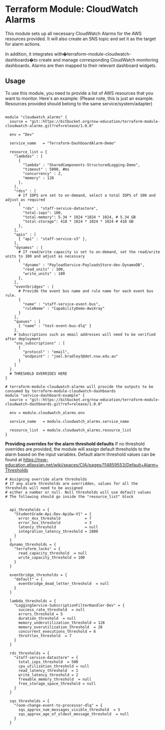# Terraform Module: CloudWatch Alarms

This module sets up all necessary CloudWatch Alarms for the AWS resources provided. It will also create an SNS topic and set it as the target for alarm actions.

In addition, it integrates with�terraform-module-cloudwatch-dashboards�to create and manage corresponding CloudWatch monitoring dashboards. Alarms are then mapped to their relevant dashboard widgets.
## Usage

To use this module, you need to provide a list of AWS resources that you want to monitor. Here's an example:
(Please note, this is just an example. Resources provided should belong to the same service/system/adapter)

```hcl

module "cloudwatch_alarms" {
  source = "git::https://bitbucket.org/nsw-education/terraform-module-cloudwatch-alarms.git?ref=release/1.0.0"

  env = "Dev"

  service_name   = "Terraform-DashboardAlarm-Demo"
  
  resource_list = {
    "lambdas" : [
      {
        "lambda" : "SharedComponents-StructuredLogging-Demo",
        "timeout" : 5000, #ms
        "concurrency" : 2,
        "memory" : 128
      },
    ],
    "rdss" : [
      # If IOPS are set to on-demand, select a total IOPS of 100 and adjust as required
      {
        "rds" : "staff-service-datastore",
        "total-iops": 100,
        "total-memory": 5.34 * 1024 *1024 * 1024, # 5.34 GB
        "total-storage": 418 * 1024 * 1024 * 1024 # 418 GB 
      },
    ],
    "apis" : [
      { "api" : "staff-service-v3" },
    ],
    "dynamos" : [
      # If read/write capacity is set to on-demand, set the read/write units to 100 and adjust as necessary
      {
        "dynamo" : "PayloadService-PayloadsStore-dev-DynamoDB",
        "read_units" : 100,
        "write_units" : 100
      },
    ],
    "eventbridges" : [
      # Provide the event bus name and rule name for each event bus rule. 
      {
        "name" : "staff-service-event-bus", 
        "ruleName" : "CapabilityDemo-AwsXray"
      }
    ],
    "queues" : [
      { "name" : "test-event-bus-dlq" }
    ],
    # Subscriptions such as email addresses will need to be verified after deployment
    "sns_subscriptions" : [
      {
        "protocol" : "email",
        "endpoint" : "joel.bradley3@det.nsw.edu.au"
      }
    ]
  }
  # THRESHOLD OVERRIDES HERE
}

# terraform-module-cloudwatch-alarms will provide the outputs to be consumed by terraform-module-cloudwatch-dashboards
module "service-dashboard-example" {
  source = "git::https://bitbucket.org/nsw-education/terraform-module-cloudwatch-dashboards.git?ref=release/1.0.0"

  env = module.cloudwatch_alarms.env

  service_name   = module.cloudwatch_alarms.service_name
  
  resource_list  = module.cloudwatch_alarms.resource_list
}

```

**Providing overrides for the alarm threshold defaults**
If no threshold overrides are provided, the module will assign default thresholds to the alarm based on the input variables.
Default alarm threshold values can be found at https://nsw-education.atlassian.net/wiki/spaces/CIA/pages/114859553/Default+Alarm+Thresholds

```hcl
# Assigning override alarm thresholds
# If any alarm thresholds are overridden, values for all the thresholds will need to be assigned
# either a number or null. Null thresholds will use default values
# The following should go inside the "resource_list" block

  
  api_thresholds = {
    "StudentGrade-Api-Dev-ApiGw-V1" = {
      error_4xx_threshold           = 7
      error_5xx_threshold           = 3
      latency_threshold             = null
      integration_latency_threshold = 2800
    }
  }
  dynamo_thresholds = {
    "terraform_locks" = {
      read_capacity_threshold  = null
      write_capacity_threshold = 100
    }
  }

  eventbridge_thresholds = {
    "default" = {
      eventbridge_dead_letter_threshold  = null
    }
  }

  lambda_thresholds = {
    "LoggingService-SubscriptionFilterHandler-Dev" = {
      success_rate_threshold  = null
      errors_threshold = 5
      duration_threshold  = null
      memory_underutilization_threshold = 128
      memory_overutilization_threshold  = 20
      concurrent_executions_threshold = 6
      throttles_threshold  = 7
    }
  }

  rds_thresholds = {
    "staff-service-datastore" = {
      total_iops_threshold  = 500
      cpu_utilization_threshold = null
      read_latency_threshold  = 1
      write_latency_threshold = 2
      freeable_memory_threshold  = null
      free_storage_space_threshold = null
    }
  }

  sqs_thresholds = {
    "room-change-event-to-processor-dlq" = {
      sqs_approx_num_messages_visible_threshold  = 5
      sqs_approx_age_of_oldest_message_threshold  = null
    }
  }
```